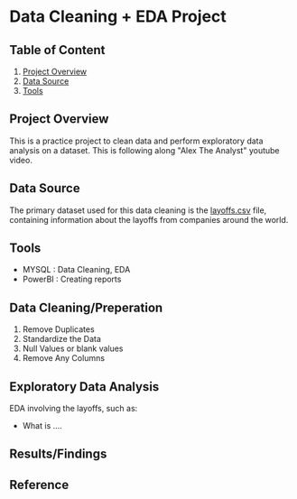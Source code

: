 # Data Cleaning + EDA Project
## Table of Content
1. [Project Overview](#project-overview)
2. [Data Source](#data-source)
3. [Tools](#tools)
   
## Project Overview 
This is a practice project to clean data and perform exploratory data analysis on a dataset. This is following along "Alex The Analyst" youtube video. 

## Data Source 
The primary dataset used for this data cleaning is the [layoffs.csv](https://github.com/AlexTheAnalyst/MySQL-YouTube-Series/blob/main/layoffs.csv) file, containing information about the layoffs from companies around the world. 

## Tools
- MYSQL : Data Cleaning, EDA
- PowerBI : Creating reports

## Data Cleaning/Preperation 
 1. Remove Duplicates 
 2. Standardize the Data
 3. Null Values or blank values
 4. Remove Any Columns

## Exploratory Data Analysis 
EDA involving the layoffs, such as:
- What is ....

## Results/Findings


## Reference
  

